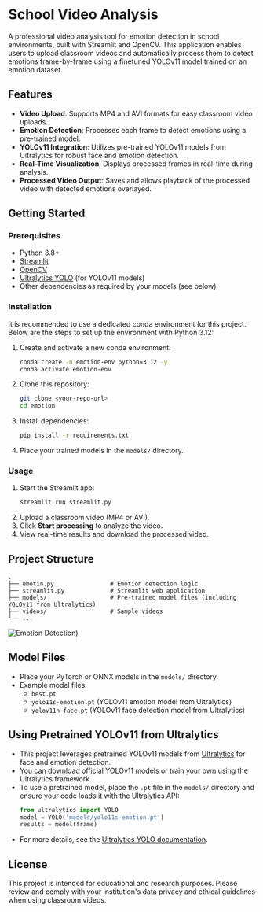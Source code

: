 # School Video Analysis

A professional video analysis tool for emotion detection in school environments, built with Streamlit and OpenCV. This application enables users to upload classroom videos and automatically process them to detect emotions frame-by-frame using a finetuned YOLOv11 model trained on an emotion dataset.


## Features

- **Video Upload**: Supports MP4 and AVI formats for easy classroom video uploads.
- **Emotion Detection**: Processes each frame to detect emotions using a pre-trained model.
- **YOLOv11 Integration**: Utilizes pre-trained YOLOv11 models from Ultralytics for robust face and emotion detection.
- **Real-Time Visualization**: Displays processed frames in real-time during analysis.
- **Processed Video Output**: Saves and allows playback of the processed video with detected emotions overlayed.

## Getting Started

### Prerequisites
- Python 3.8+
- [Streamlit](https://streamlit.io/)
- [OpenCV](https://opencv.org/)
- [Ultralytics YOLO](https://docs.ultralytics.com/) (for YOLOv11 models)
- Other dependencies as required by your models (see below)



### Installation
It is recommended to use a dedicated conda environment for this project. Below are the steps to set up the environment with Python 3.12:

1. Create and activate a new conda environment:
   ```bash
   conda create -n emotion-env python=3.12 -y
   conda activate emotion-env
   ```

2. Clone this repository:
   ```bash
   git clone <your-repo-url>
   cd emotion
   ```
3. Install dependencies:
   ```bash
   pip install -r requirements.txt
   ```
4. Place your trained models in the `models/` directory.

### Usage
1. Start the Streamlit app:
   ```bash
   streamlit run streamlit.py
   ```
2. Upload a classroom video (MP4 or AVI).
3. Click **Start processing** to analyze the video.
4. View real-time results and download the processed video.

## Project Structure

```
.
├── emotin.py                # Emotion detection logic
├── streamlit.py             # Streamlit web application
├── models/                  # Pre-trained model files (including YOLOv11 from Ultralytics)
├── videos/                  # Sample videos
└── ...
```
![Emotion Detection](attachment://https://github.com/ahmed-saleh111/Emotions/blob/main/emotion.gif))

## Model Files
- Place your PyTorch or ONNX models in the `models/` directory.
- Example model files:
  - `best.pt`
  - `yolo11s-emotion.pt` (YOLOv11 emotion model from Ultralytics)
  - `yolov11n-face.pt` (YOLOv11 face detection model from Ultralytics)

## Using Pretrained YOLOv11 from Ultralytics
- This project leverages pretrained YOLOv11 models from [Ultralytics](https://github.com/ultralytics/ultralytics) for face and emotion detection.
- You can download official YOLOv11 models or train your own using the Ultralytics framework.
- To use a pretrained model, place the `.pt` file in the `models/` directory and ensure your code loads it with the Ultralytics API:
  ```python
  from ultralytics import YOLO
  model = YOLO('models/yolo11s-emotion.pt')
  results = model(frame)
  ```
- For more details, see the [Ultralytics YOLO documentation](https://docs.ultralytics.com/).


## License
This project is intended for educational and research purposes. Please review and comply with your institution's data privacy and ethical guidelines when using classroom videos.

